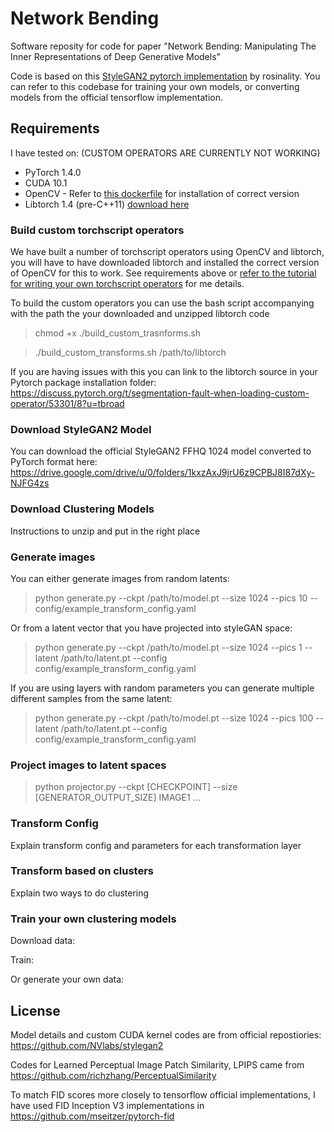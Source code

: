 # Network Bending

Software reposity for code for paper "Network Bending: Manipulating The Inner Representations of Deep Generative Models"

Code is based on this [StyleGAN2 pytorch implementation](https://github.com/rosinality/stylegan2-pytorch) by rosinality. You can refer to this codebase for training your own models, or converting models from the official tensorflow implementation. 

## Requirements

I have tested on: (CUSTOM OPERATORS ARE CURRENTLY NOT WORKING)

* PyTorch 1.4.0
* CUDA 10.1
* OpenCV - Refer to [this dockerfile](https://github.com/pytorch/extension-script/blob/master/Dockerfile) for installation of correct version
* Libtorch 1.4 (pre-C++11) [download here](https://pytorch.org/get-started/locally/)

### Build custom torchscript operators
We have built a number of torchscript operators using OpenCV and libtorch, you will have to have downloaded libtorch and installed the correct version of OpenCV for this to work. See requirements above or [refer to the tutorial for writing your own torchscript operators](https://pytorch.org/tutorials/advanced/torch_script_custom_ops.html) for me details. 

To build the custom operators you can use the bash script accompanying with the path the your downloaded and unzipped libtorch code

> chmod +x ./build_custom_trasnforms.sh

> ./build_custom_transforms.sh /path/to/libtorch

If you are having issues with this you can link to the libtorch source in your Pytorch package installation folder: https://discuss.pytorch.org/t/segmentation-fault-when-loading-custom-operator/53301/8?u=tbroad

### Download StyleGAN2 Model

You can download the official StyleGAN2 FFHQ 1024 model converted to PyTorch format here: https://drive.google.com/drive/u/0/folders/1kxzAxJ9jrU6z9CPBJ8I87dXy-NJFG4zs

### Download Clustering Models

<Link to clustering models>

Instructions to unzip and put in the right place

### Generate images

You can either generate images from random latents:

> python generate.py --ckpt /path/to/model.pt --size 1024 --pics 10 --config/example_transform_config.yaml

Or from a latent vector that you have projected into styleGAN space:

> python generate.py --ckpt /path/to/model.pt --size 1024 --pics 1 --latent /path/to/latent.pt --config config/example_transform_config.yaml

If you are using layers with random parameters you can generate multiple different samples from the same latent:

> python generate.py --ckpt /path/to/model.pt --size 1024 --pics 100 --latent /path/to/latent.pt --config config/example_transform_config.yaml

### Project images to latent spaces

> python projector.py --ckpt [CHECKPOINT] --size [GENERATOR_OUTPUT_SIZE] IMAGE1 ...

### Transform Config

Explain transform config and parameters for each transformation layer

### Transform based on clusters

Explain two ways to do clustering

### Train your own clustering models

Download data: <link>

Train:

Or generate your own data:

## License

Model details and custom CUDA kernel codes are from official repostiories: https://github.com/NVlabs/stylegan2

Codes for Learned Perceptual Image Patch Similarity, LPIPS came from https://github.com/richzhang/PerceptualSimilarity

To match FID scores more closely to tensorflow official implementations, I have used FID Inception V3 implementations in https://github.com/mseitzer/pytorch-fid
